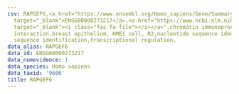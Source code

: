 ```yaml
---
csv: RAPGEF6,<a href="https://www.ensembl.org/Homo_sapiens/Gene/Summary?db=core;g=ENSG00000273217"
  target="_blank">ENSG00000273217</a>,<a href="https://www.ncbi.nlm.nih.gov/pubmed/22863008"
  target="_blank"><i class="fas fa-file"></i></a>",chromatin immunoprecipitation assay,direct
  interaction,breast epithelium, HME1 cell, R2,nucleotide sequence identification,nucleotide
  sequence identification,transcriptional regulation,
data_alias: RAPGEF6
data_id: ENSG00000273217
data_numevidence: 1
data_species: Homo sapiens
data_taxid: '9606'
title: RAPGEF6
---
```

